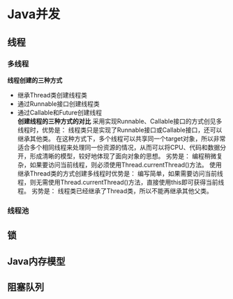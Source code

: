 # Java并发
## 线程
### 多线程
**线程创建的三种方式**
* 继承Thread类创建线程类
* 通过Runnable接口创建线程类
* 通过Callable和Future创建线程  
**创建线程的三种方式的对比**
采用实现Runnable、Callable接口的方式创见多线程时，优势是：
线程类只是实现了Runnable接口或Callable接口，还可以继承其他类。
在这种方式下，多个线程可以共享同一个target对象，所以非常适合多个相同线程来处理同一份资源的情况，从而可以将CPU、代码和数据分开，形成清晰的模型，较好地体现了面向对象的思想。
劣势是：
编程稍微复杂，如果要访问当前线程，则必须使用Thread.currentThread()方法。
使用继承Thread类的方式创建多线程时优势是：
编写简单，如果需要访问当前线程，则无需使用Thread.currentThread()方法，直接使用this即可获得当前线程。
劣势是：
线程类已经继承了Thread类，所以不能再继承其他父类。

### 线程池

## 锁
## Java内存模型
## 阻塞队列
